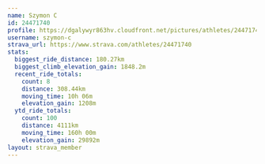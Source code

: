 ```yaml
---
name: Szymon C
id: 24471740
profile: https://dgalywyr863hv.cloudfront.net/pictures/athletes/24471740/7213253/3/large.jpg
username: szymon-c
strava_url: https://www.strava.com/athletes/24471740
stats:
  biggest_ride_distance: 180.27km
  biggest_climb_elevation_gain: 1848.2m
  recent_ride_totals:
    count: 8
    distance: 308.44km
    moving_time: 10h 06m
    elevation_gain: 1208m
  ytd_ride_totals:
    count: 100
    distance: 4111km
    moving_time: 160h 00m
    elevation_gain: 29892m
layout: strava_member
--- 
```

